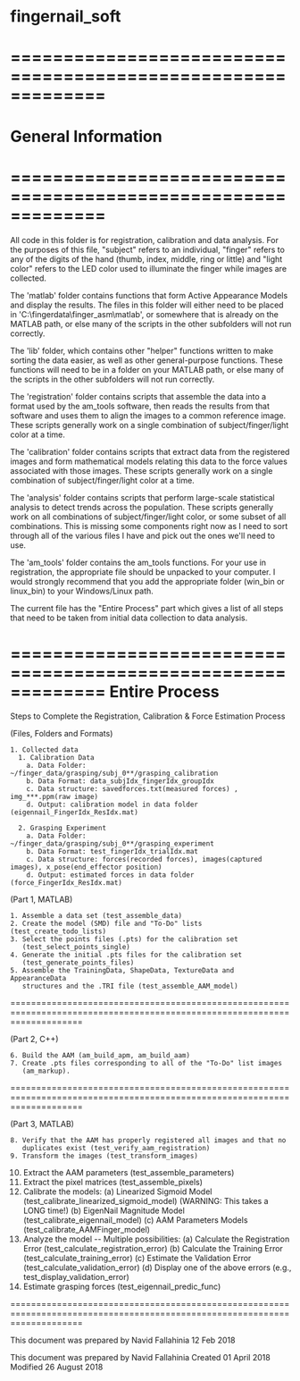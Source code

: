 # fingernail_soft

# =============================================================

#                       General Information 

# =============================================================

All code in this folder is for registration, calibration and data analysis.  For the purposes of this file, "subject" refers to an individual, "finger" refers to any of the digits of the hand (thumb, index, middle, ring or little) and "light color" refers to the LED color used to illuminate the finger while images are collected.

The 'matlab' folder contains functions that form Active Appearance Models and display the results.  The files in this folder will either need to be placed in 'C:\fingerdata\finger_asm\matlab', or somewhere that is already on the MATLAB path, or else many of the scripts in the other subfolders will not run correctly.

The 'lib' folder, which contains other "helper" functions written to make sorting the data easier, as well as other general-purpose functions.  These functions will need to be in a folder on your MATLAB path, or else many of the scripts in the other subfolders will not run correctly.

The 'registration' folder contains scripts that assemble the data into a format used by the am_tools software, then reads the results from that software and uses them to align the images to a common reference image.  These scripts generally work on a single combination of subject/finger/light color at a time.

The 'calibration' folder contains scripts that extract data from the registered images and form mathematical models relating this data to the force values associated with those images.  These scripts generally work on a single combination of subject/finger/light color at a time.

The 'analysis' folder contains scripts that perform large-scale statistical analysis to detect trends across the population.  These scripts generally work on all combinations of subject/finger/light color, or some subset of all combinations.  This is missing some components right now as I need to sort through all of the various files I have and pick out the ones we'll need to use.

The 'am_tools' folder contains the am_tools functions.  For your use in registration, the appropriate file should be unpacked to your computer.  I would strongly recommend that you add the appropriate folder (win_bin or linux_bin) to your Windows/Linux path.

The current file has the "Entire Process" part which gives a list of all steps that need to be taken from initial data collection to data analysis.

=============================================================
                       Entire Process
=============================================================
Steps to Complete the Registration, Calibration & Force Estimation Process

  (Files, Folders and Formats)

    1. Collected data
      1. Calibration Data
        a. Data Folder: ~/finger_data/grasping/subj_0**/grasping_calibration
        b. Data Format: data_subjIdx_fingerIdx_groupIdx
        c. Data structure: savedforces.txt(measured forces) , img_***.ppm(raw image)
        d. Output: calibration model in data folder (eigennail_FingerIdx_ResIdx.mat) 

      2. Grasping Experiment
        a. Data Folder: ~/finger_data/grasping/subj_0**/grasping_experiment
        b. Data Format: test_fingerIdx_trialIdx.mat
        c. Data structure: forces(recorded forces), images(captured images), x_pose(end_effector position)
        d. Output: estimated forces in data folder (force_FingerIdx_ResIdx.mat) 
  

  (Part 1, MATLAB)

    1. Assemble a data set (test_assemble_data)
    2. Create the model (SMD) file and "To-Do" lists (test_create_todo_lists)
    3. Select the points files (.pts) for the calibration set
       (test_select_points_single)
    4. Generate the initial .pts files for the calibration set
       (test_generate_points_files)
    5. Assemble the TrainingData, ShapeData, TextureData and AppearanceData
       structures and the .TRI file (test_assemble_AAM_model)

==========================================================================================================================

  (Part 2, C++)

    6. Build the AAM (am_build_apm, am_build_aam)
    7. Create .pts files corresponding to all of the "To-Do" list images
       (am_markup).

==========================================================================================================================

  (Part 3, MATLAB)

    8. Verify that the AAM has properly registered all images and that no
       duplicates exist (test_verify_aam_registration)
    9. Transform the images (test_transform_images)
   10. Extract the AAM parameters (test_assemble_parameters)
   11. Extract the pixel matrices (test_assemble_pixels)
   12. Calibrate the models:
     (a) Linearized Sigmoid Model (test_calibrate_linearized_sigmoid_model)
         (WARNING: This takes a LONG time!)
     (b) EigenNail Magnitude Model (test_calibrate_eigennail_model)
     (c) AAM Parameters Models (test_calibrate_AAMFinger_model)
   13. Analyze the model -- Multiple possibilities:
     (a) Calculate the Registration Error (test_calculate_registration_error)
     (b) Calculate the Training Error (test_calculate_training_error)
     (c) Estimate the Validation Error (test_calculate_validation_error)
     (d) Display one of the above errors (e.g., test_display_validation_error)
   14. Estimate grasping forces (test_eigennail_predic_func)

==========================================================================================================================

This document was prepared by Navid Fallahinia
12 Feb 2018



This document was prepared by Navid Fallahinia
Created 01 April 2018
Modified 26 August 2018
